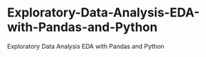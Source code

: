 # Exploratory-Data-Analysis-EDA-with-Pandas-and-Python
Exploratory Data Analysis EDA with Pandas and Python
